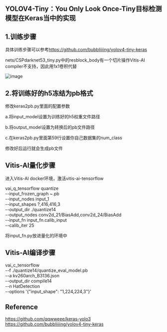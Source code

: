 ## YOLOV4-Tiny：You Only Look Once-Tiny目标检测模型在Keras当中的实现


## 1.训练步骤
具体训练步骤可以参考<https://github.com/bubbliiiing/yolov4-tiny-keras>

nets/CSPdarknet53_tiny.py中的resblock_body有一个切片操作Vitis-AI compiler不支持，因此用1x1卷积代替

![image](https://user-images.githubusercontent.com/71107056/150624788-ed027f3b-4b67-45c5-9ade-a6db1dcad58f.png)

## 2.将训练好的h5冻结为pb格式
修改keras2pb.py里面的配置参数

a.将input_model设置为训练好的h5权重文件路径

b.将output_model设置为转换后的pb文件路径

c.在keras2pb.py里面第59行设置你自己数据集的num_class

修改好后运行就会生成pb文件
## Vitis-AI量化步骤

进入Vitis-AI docker环境，激活vitis-ai-tensorflow

vai_q_tensorflow quantize \
     --input_frozen_graph ~.pb \
     --input_nodes input_1 \
     --input_shapes ?,416,416,3 \
     --output_dir ./quantize14 \
     --output_nodes conv2d_21/BiasAdd,conv2d_24/BiasAdd \
     --input_fn input_fn.calib_input \
     --calib_iter 25
     
将input_fn.py放进量化的环境中

## Vitis-AI编译步骤

vai_c_tensorflow \
    --f ./quantize14/quantize_eval_model.pb \
    --a   kv260arch_B3136.json \
    --output_dir compile14 \
    --n   HatDetection \
    --options '{"input_shape": "1,224,224,3"}'


## Reference
https://github.com/qqwweee/keras-yolo3  
https://github.com/bubbliiiing/yolov4-tiny-keras
